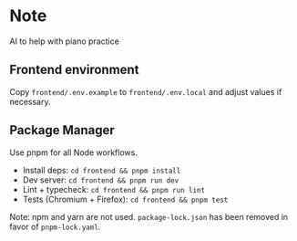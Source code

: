 # Note

AI to help with piano practice

## Frontend environment

Copy `frontend/.env.example` to `frontend/.env.local` and adjust values if
necessary.

## Package Manager

Use pnpm for all Node workflows.

- Install deps: `cd frontend && pnpm install`
- Dev server: `cd frontend && pnpm run dev`
- Lint + typecheck: `cd frontend && pnpm run lint`
- Tests (Chromium + Firefox): `cd frontend && pnpm test`

Note: npm and yarn are not used. `package-lock.json` has been removed in favor
of `pnpm-lock.yaml`.
